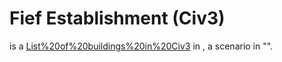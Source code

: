 # Fief Establishment (Civ3)

 is a [List%20of%20buildings%20in%20Civ3](building) in , a scenario in "".